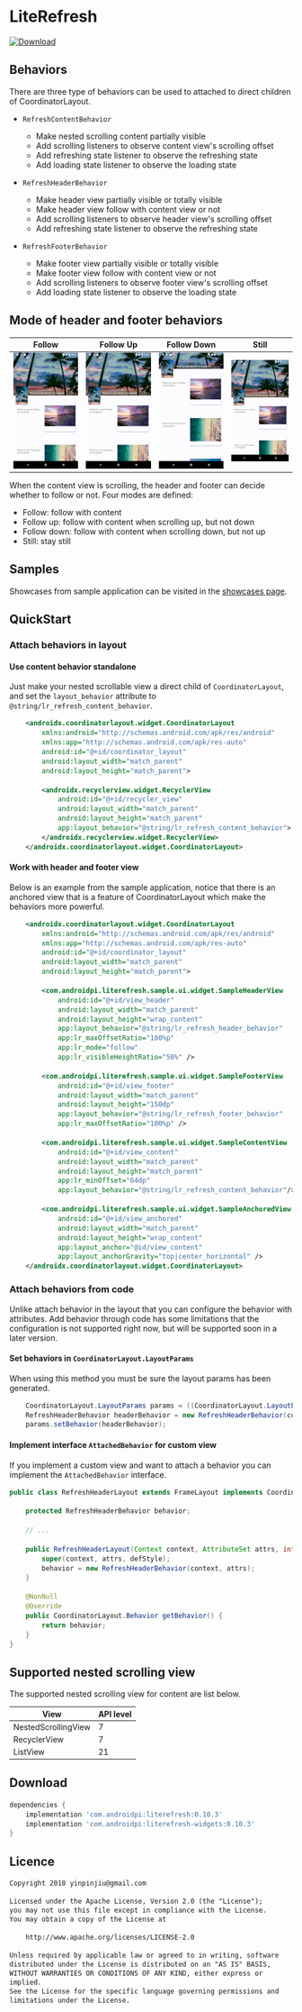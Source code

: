 LiteRefresh
=============
[ ![Download](https://api.bintray.com/packages/jastrelax/maven/com.androidpi%3Aliterefresh/images/download.svg) ](https://bintray.com/jastrelax/maven/com.androidpi%3Aliterefresh/_latestVersion)

## Behaviors
There are three type of behaviors can be used to attached to direct children of CoordinatorLayout.

- `RefreshContentBehavior`
    + Make nested scrolling content partially visible
    + Add scrolling listeners to observe content view's scrolling offset 
    + Add refreshing state listener to observe the refreshing state
    + Add loading state listener to observe the loading state
    
- `RefreshHeaderBehavior`
    + Make header view partially visible or totally visible
    + Make header view follow with content view or not
    + Add scrolling listeners to observe header view's scrolling offset
    + Add refreshing state listener to observe the refreshing state
    
- `RefreshFooterBehavior`
    + Make footer view partially visible or totally visible
    + Make footer view follow with content view or not
    + Add scrolling listeners to observe footer view's scrolling offset
    + Add loading state listener to observe the loading state

## Mode of header and footer behaviors

Follow | Follow Up | Follow Down | Still
----|----|-----|-----
![img](/docs/images/follow.gif) | ![img](/docs/images/follow_up.gif) | ![img](/docs/images/follow_down.gif) | ![img](/docs/images/still.gif)

When the content view is scrolling, the header and footer can decide whether to follow or not. 
Four modes are defined:

- Follow: follow with content
- Follow up: follow with content when scrolling up, but not down
- Follow down: follow with content when scrolling down, but not up
- Still: stay still
    
## Samples 

Showcases from sample application can be visited in the [showcases page](/docs/showcases.md).
    
## QuickStart
### Attach behaviors in layout
#### Use content behavior standalone
Just make your nested scrollable view a direct child of `CoordinatorLayout`, and set
the `layout_behavior` attribute to `@string/lr_refresh_content_behavior`.

```xml
    <androidx.coordinatorlayout.widget.CoordinatorLayout
        xmlns:android="http://schemas.android.com/apk/res/android"
        xmlns:app="http://schemas.android.com/apk/res-auto"
        android:id="@+id/coordinator_layout"
        android:layout_width="match_parent"
        android:layout_height="match_parent">

        <androidx.recyclerview.widget.RecyclerView
            android:id="@+id/recycler_view"
            android:layout_width="match_parent"
            android:layout_height="match_parent"
            app:layout_behavior="@string/lr_refresh_content_behavior">
        </androidx.recyclerview.widget.RecyclerView>
    </androidx.coordinatorlayout.widget.CoordinatorLayout>
```

#### Work with header and footer view 

Below is an example from the sample application, notice that there is an anchored view
that is a feature of CoordinatorLayout which make the behaviors more powerful.

```xml
    <androidx.coordinatorlayout.widget.CoordinatorLayout
        xmlns:android="http://schemas.android.com/apk/res/android"
        xmlns:app="http://schemas.android.com/apk/res-auto"
        android:id="@+id/coordinator_layout"
        android:layout_width="match_parent"
        android:layout_height="match_parent">

        <com.androidpi.literefresh.sample.ui.widget.SampleHeaderView
            android:id="@+id/view_header"
            android:layout_width="match_parent"
            android:layout_height="wrap_content"
            app:layout_behavior="@string/lr_refresh_header_behavior"
            app:lr_maxOffsetRatio="100%p"
            app:lr_mode="follow"
            app:lr_visibleHeightRatio="50%" />

        <com.androidpi.literefresh.sample.ui.widget.SampleFooterView
            android:id="@+id/view_footer"
            android:layout_width="match_parent"
            android:layout_height="150dp"
            app:layout_behavior="@string/lr_refresh_footer_behavior"
            app:lr_maxOffsetRatio="100%p" />

        <com.androidpi.literefresh.sample.ui.widget.SampleContentView
            android:id="@+id/view_content"
            android:layout_width="match_parent"
            android:layout_height="match_parent"
            app:lr_minOffset="64dp"
            app:layout_behavior="@string/lr_refresh_content_behavior"/>

        <com.androidpi.literefresh.sample.ui.widget.SampleAnchoredView
            android:id="@+id/view_anchored"
            android:layout_width="match_parent"
            android:layout_height="wrap_content"
            app:layout_anchor="@id/view_content"
            app:layout_anchorGravity="top|center_horizontal" />
    </androidx.coordinatorlayout.widget.CoordinatorLayout>
```

### Attach behaviors from code
Unlike attach behavior in the layout that you can configure the behavior with attributes.
Add behavior through code has some limitations that the configuration is not supported right now, 
but will be supported soon in a later version.
 
#### Set behaviors in `CoordinatorLayout.LayoutParams`
When using this method you must be sure the layout params has been generated. 

```java
    CoordinatorLayout.LayoutParams params = ((CoordinatorLayout.LayoutParams) getLayoutParams());
    RefreshHeaderBehavior headerBehavior = new RefreshHeaderBehavior(context);
    params.setBehavior(headerBehavior);
```
#### Implement interface `AttachedBehavior` for custom view
If you implement a custom view and want to attach a behavior you can implement the
`AttachedBehavior` interface.

```java
public class RefreshHeaderLayout extends FrameLayout implements CoordinatorLayout.AttachedBehavior{

    protected RefreshHeaderBehavior behavior;
    
    // ...

    public RefreshHeaderLayout(Context context, AttributeSet attrs, int defStyle) {
        super(context, attrs, defStyle);
        behavior = new RefreshHeaderBehavior(context, attrs);
    }

    @NonNull
    @Override
    public CoordinatorLayout.Behavior getBehavior() {
        return behavior;
    }
}
```

## Supported nested scrolling view
The supported nested scrolling view for content are list below.

 View               | API level 
--------------------|-------------------
 NestedScrollingView| 7 
 RecyclerView       | 7
 ListView           | 21

## Download

```gradle
dependencies {
    implementation 'com.androidpi:literefresh:0.10.3'
    implementation 'com.androidpi:literefresh-widgets:0.10.3'
}
```

## Licence

    Copyright 2018 yinpinjiu@gmail.com
    
    Licensed under the Apache License, Version 2.0 (the "License");
    you may not use this file except in compliance with the License.
    You may obtain a copy of the License at
    
        http://www.apache.org/licenses/LICENSE-2.0
    
    Unless required by applicable law or agreed to in writing, software
    distributed under the License is distributed on an "AS IS" BASIS,
    WITHOUT WARRANTIES OR CONDITIONS OF ANY KIND, either express or implied.
    See the License for the specific language governing permissions and
    limitations under the License.
